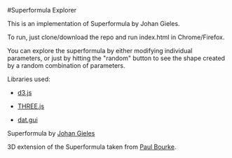 #Superformula Explorer

This is an implementation of Superformula by Johan Gieles.

To run, just clone/download the repo and run index.html in Chrome/Firefox.

You can explore the superformula by either modifying individual parameters, or just by hitting the "random" button 
to see the shape created by a random combination of parameters.



Libraries used:

- [d3.js](https://d3js.org/)

- [THREE.js](http://threejs.org/)

- [dat.gui](https://github.com/dataarts/dat.gui)

Superformula by [Johan Gieles](http://www.amjbot.org/content/90/3/333.full)

3D extension of the Superformula taken from [Paul Bourke](http://paulbourke.net/geometry/supershape/).

